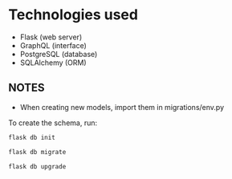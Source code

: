 # Technologies used

- Flask (web server)
- GraphQL (interface)
- PostgreSQL (database)
- SQLAlchemy (ORM)

## NOTES

- When creating new models, import them in migrations/env.py

To create the schema, run:

```sh
flask db init
```

```sh
flask db migrate
```

```sh
flask db upgrade
```

